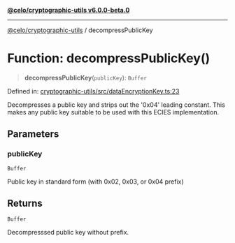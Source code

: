 [**@celo/cryptographic-utils v6.0.0-beta.0**](../README.md)

***

[@celo/cryptographic-utils](../globals.md) / decompressPublicKey

# Function: decompressPublicKey()

> **decompressPublicKey**(`publicKey`): `Buffer`

Defined in: [cryptographic-utils/src/dataEncryptionKey.ts:23](https://github.com/celo-org/developer-tooling/blob/master/packages/sdk/cryptographic-utils/src/dataEncryptionKey.ts#L23)

Decompresses a public key and strips out the '0x04' leading constant. This makes
any public key suitable to be used with this ECIES implementation.

## Parameters

### publicKey

`Buffer`

Public key in standard form (with 0x02, 0x03, or 0x04 prefix)

## Returns

`Buffer`

Decompresssed public key without prefix.
